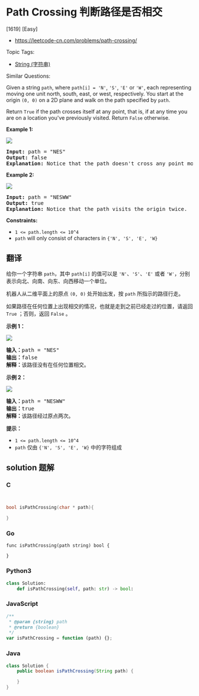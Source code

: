 # Path Crossing 判断路径是否相交

[1619] [Easy]

- https://leetcode-cn.com/problems/path-crossing/

Topic Tags:

- [String (字符串)](https://leetcode-cn.com/tag/string/)

Similar Questions:

Given a string `path`, where `path[i] = 'N'`, `'S'`, `'E'` or `'W'`, each representing moving one unit north, south, east, or west, respectively. You start at the origin `(0, 0)` on a 2D plane and walk on the path specified by `path`.

Return `True` if the path crosses itself at any point, that is, if at any time you are on a location you've previously visited. Return `False` otherwise.

**Example 1:**

![](https://assets.leetcode.com/uploads/2020/06/10/screen-shot-2020-06-10-at-123929-pm.png)

<pre><strong>Input:</strong> path = "NES"
<strong>Output:</strong> false 
<strong>Explanation:</strong> Notice that the path doesn't cross any point more than once.
</pre>

**Example 2:**

![](https://assets.leetcode.com/uploads/2020/06/10/screen-shot-2020-06-10-at-123843-pm.png)

<pre><strong>Input:</strong> path = "NESWW"
<strong>Output:</strong> true
<strong>Explanation:</strong> Notice that the path visits the origin twice.</pre>

**Constraints:**

- `1 <= path.length <= 10^4`
- `path` will only consist of characters in `{'N', 'S', 'E', 'W}`

## 翻译

给你一个字符串 `path`，其中 `path[i]` 的值可以是 `'N'`、`'S'`、`'E'` 或者 `'W'`，分别表示向北、向南、向东、向西移动一个单位。

机器人从二维平面上的原点 `(0, 0)` 处开始出发，按 `path` 所指示的路径行走。

如果路径在任何位置上出现相交的情况，也就是走到之前已经走过的位置，请返回 `True` ；否则，返回 `False` 。

**示例 1：**

![](https://assets.leetcode-cn.com/aliyun-lc-upload/uploads/2020/06/28/screen-shot-2020-06-10-at-123929-pm.png)

<pre><strong>输入：</strong>path = "NES"
<strong>输出：</strong>false 
<strong>解释：</strong>该路径没有在任何位置相交。</pre>

**示例 2：**

![](https://assets.leetcode-cn.com/aliyun-lc-upload/uploads/2020/06/28/screen-shot-2020-06-10-at-123843-pm.png)

<pre><strong>输入：</strong>path = "NESWW"
<strong>输出：</strong>true
<strong>解释：</strong>该路径经过原点两次。</pre>

**提示：**

- `1 <= path.length <= 10^4`
- `path` 仅由 `{'N', 'S', 'E', 'W}` 中的字符组成

## solution 题解

### C

```c


bool isPathCrossing(char * path){

}
```

### Go

```golang
func isPathCrossing(path string) bool {

}
```

### Python3

```python
class Solution:
    def isPathCrossing(self, path: str) -> bool:
```

### JavaScript

```javascript
/**
 * @param {string} path
 * @return {boolean}
 */
var isPathCrossing = function (path) {};
```

### Java

```java
class Solution {
    public boolean isPathCrossing(String path) {

    }
}
```
